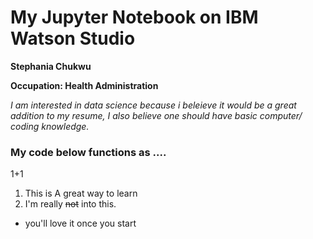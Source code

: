 # My Jupyter Notebook on IBM Watson Studio
__Stephania Chukwu__

__Occupation: Health Administration__

_I am interested in data science because i beleieve it would be a great addition to my resume, I also believe one should have basic computer/ coding knowledge._
### My code below functions as ....
1+1
1. This is A great way to learn 
2. I'm really ~~not~~ into this.
* you'll love it once you start 

